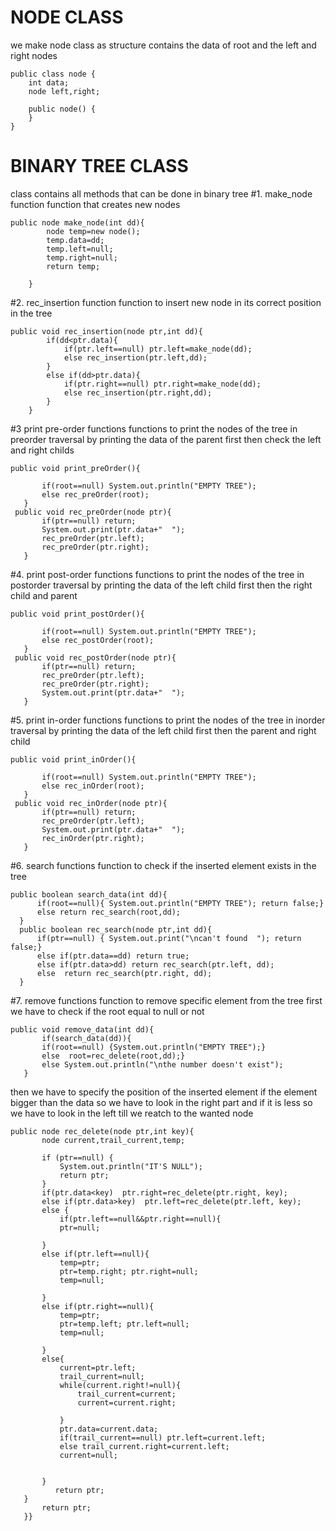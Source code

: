 # NODE CLASS 
we make node class as structure contains the data of root and the left and right nodes
```
public class node {
    int data;
    node left,right;

    public node() {
    }  
}
```
# BINARY TREE CLASS
class contains all methods that can be done in binary tree
#1. make_node function
function that creates new nodes
```
public node make_node(int dd){
        node temp=new node();
        temp.data=dd;
        temp.left=null;
        temp.right=null;
        return temp;
           
    }
 ```
#2. rec_insertion function
function to insert new node in its correct position in the tree
```
public void rec_insertion(node ptr,int dd){
        if(dd<ptr.data){
            if(ptr.left==null) ptr.left=make_node(dd);
            else rec_insertion(ptr.left,dd);
        }
        else if(dd>ptr.data){
            if(ptr.right==null) ptr.right=make_node(dd);
            else rec_insertion(ptr.right,dd);
        }
    }
 ```
 #3 print pre-order functions
 functions to print the nodes of the tree in preorder traversal
 by printing the data of the parent first then check the left and right childs
 ```
 public void print_preOrder(){
        
        if(root==null) System.out.println("EMPTY TREE");
        else rec_preOrder(root);
    }
  public void rec_preOrder(node ptr){
        if(ptr==null) return;
        System.out.print(ptr.data+"  ");
        rec_preOrder(ptr.left);
        rec_preOrder(ptr.right);
    }
  ```
 #4. print post-order functions
 functions to print the nodes of the tree in postorder traversal
 by printing the data of the left child first then the right child and  parent
 ```
 public void print_postOrder(){
        
        if(root==null) System.out.println("EMPTY TREE");
        else rec_postOrder(root);
    }
  public void rec_postOrder(node ptr){
        if(ptr==null) return;
        rec_preOrder(ptr.left);
        rec_preOrder(ptr.right);
        System.out.print(ptr.data+"  ");
    }
  ```
  #5. print in-order functions
 functions to print the nodes of the tree in inorder traversal
 by printing the data of the left child first then the parent and right child
 ```
 public void print_inOrder(){
       
        if(root==null) System.out.println("EMPTY TREE");
        else rec_inOrder(root);
    }
  public void rec_inOrder(node ptr){
        if(ptr==null) return;
        rec_preOrder(ptr.left);
        System.out.print(ptr.data+"  ");
        rec_inOrder(ptr.right);
    }
   ```
#6. search functions
  function to check if the inserted element exists in the tree 
  ```
  public boolean search_data(int dd){
        if(root==null){ System.out.println("EMPTY TREE"); return false;}
        else return rec_search(root,dd);
    }
    public boolean rec_search(node ptr,int dd){
        if(ptr==null) { System.out.print("\ncan't found  "); return false;}
        else if(ptr.data==dd) return true;
        else if(ptr.data>dd) return rec_search(ptr.left, dd);
        else  return rec_search(ptr.right, dd);
    }
   ```
 #7. remove functions
 function to remove specific element from the tree
 first we have to check if the root equal to null or not
 ```
 public void remove_data(int dd){
        if(search_data(dd)){
        if(root==null) {System.out.println("EMPTY TREE");}
        else  root=rec_delete(root,dd);}
        else System.out.println("\nthe number doesn't exist");
    }
   ```
then we have to specify the position of the inserted element 
if the element bigger than the data so we have to look in the right part
and if it is less so we have to look in the left
till we reatch to the wanted node 
```
public node rec_delete(node ptr,int key){
       node current,trail_current,temp;
   
       if (ptr==null) {
           System.out.println("IT'S NULL");
           return ptr;
       }
       if(ptr.data<key)  ptr.right=rec_delete(ptr.right, key);
       else if(ptr.data>key)  ptr.left=rec_delete(ptr.left, key);
       else { 
           if(ptr.left==null&&ptr.right==null){ 
           ptr=null;
           
       }
       else if(ptr.left==null){
           temp=ptr;
           ptr=temp.right; ptr.right=null;
           temp=null;
           
       }
       else if(ptr.right==null){
           temp=ptr;
           ptr=temp.left; ptr.left=null;
           temp=null;
           
       }
       else{
           current=ptr.left;
           trail_current=null;
           while(current.right!=null){
               trail_current=current;
               current=current.right;

           }
           ptr.data=current.data;
           if(trail_current==null) ptr.left=current.left;
           else trail_current.right=current.left;
           current=null;
           
           
       }
          return ptr;  
   }
       return ptr;
   }}
   ```


 
